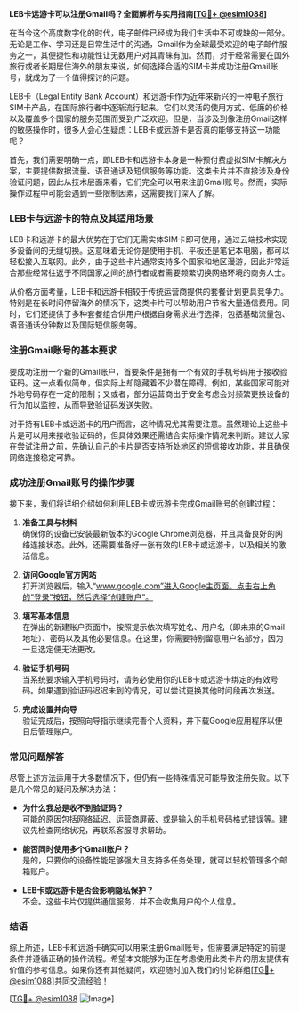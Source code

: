 **LEB卡远游卡可以注册Gmail吗？全面解析与实用指南[[TG💪+ @esim1088](https://t.me/s/esim1088)]**

在当今这个高度数字化的时代，电子邮件已经成为我们生活中不可或缺的一部分。无论是工作、学习还是日常生活中的沟通，Gmail作为全球最受欢迎的电子邮件服务之一，其便捷性和功能性让无数用户对其青睐有加。然而，对于经常需要在国外旅行或者长期居住海外的朋友来说，如何选择合适的SIM卡并成功注册Gmail账号，就成为了一个值得探讨的问题。

LEB卡（Legal Entity Bank Account）和远游卡作为近年来新兴的一种电子旅行SIM卡产品，在国际旅行者中逐渐流行起来。它们以灵活的使用方式、低廉的价格以及覆盖多个国家的服务范围而受到广泛欢迎。但是，当涉及到像注册Gmail这样的敏感操作时，很多人会心生疑虑：LEB卡或远游卡是否真的能够支持这一功能呢？

首先，我们需要明确一点，即LEB卡和远游卡本身是一种预付费虚拟SIM卡解决方案，主要提供数据流量、语音通话及短信服务等功能。这类卡片并不直接涉及身份验证问题，因此从技术层面来看，它们完全可以用来注册Gmail账号。然而，实际操作过程中可能会遇到一些限制因素，这需要我们深入了解。

### **LEB卡与远游卡的特点及其适用场景**

LEB卡和远游卡的最大优势在于它们无需实体SIM卡即可使用，通过云端技术实现多设备间的无缝切换。这意味着无论你是使用手机、平板还是笔记本电脑，都可以轻松接入互联网。此外，由于这些卡片通常支持多个国家和地区漫游，因此非常适合那些经常往返于不同国家之间的旅行者或者需要频繁切换网络环境的商务人士。

从价格方面考量，LEB卡和远游卡相较于传统运营商提供的套餐计划更具竞争力。特别是在长时间停留海外的情况下，这类卡片可以帮助用户节省大量通信费用。同时，它们还提供了多种套餐组合供用户根据自身需求进行选择，包括基础流量包、语音通话分钟数以及国际短信服务等。

### **注册Gmail账号的基本要求**

要成功注册一个新的Gmail账户，首要条件是拥有一个有效的手机号码用于接收验证码。这一点看似简单，但实际上却隐藏着不少潜在障碍。例如，某些国家可能对外地号码存在一定的限制；又或者，部分运营商出于安全考虑会对频繁更换设备的行为加以监控，从而导致验证码发送失败。

对于持有LEB卡或远游卡的用户而言，这种情况尤其需要注意。虽然理论上这些卡片是可以用来接收验证码的，但具体效果还需结合实际操作情况来判断。建议大家在尝试注册之前，先确认自己的卡片是否支持所处地区的短信接收功能，并且确保网络连接稳定可靠。

### **成功注册Gmail账号的操作步骤**

接下来，我们将详细介绍如何利用LEB卡或远游卡完成Gmail账号的创建过程：

1. **准备工具与材料**  
   确保你的设备已安装最新版本的Google Chrome浏览器，并且具备良好的网络连接状态。此外，还需要准备好一张有效的LEB卡或远游卡，以及相关的激活信息。

2. **访问Google官方网站**  
   打开浏览器后，输入“www.google.com”进入Google主页面。点击右上角的“登录”按钮，然后选择“创建账户”。

3. **填写基本信息**  
   在弹出的新建账户页面中，按照提示依次填写姓名、用户名（即未来的Gmail地址）、密码以及其他必要信息。在这里，你需要特别留意用户名部分，因为一旦选定便无法更改。

4. **验证手机号码**  
   当系统要求输入手机号码时，请务必使用你的LEB卡或远游卡绑定的有效号码。如果遇到验证码迟迟未到的情况，可以尝试更换其他时间段再次发送。

5. **完成设置并向导**  
   验证完成后，按照向导指示继续完善个人资料，并下载Google应用程序以便日后管理账户。

### **常见问题解答**

尽管上述方法适用于大多数情况下，但仍有一些特殊情况可能导致注册失败。以下是几个常见的疑问及解决办法：

- **为什么我总是收不到验证码？**  
  可能的原因包括网络延迟、运营商屏蔽、或是输入的手机号码格式错误等。建议先检查网络状况，再联系客服寻求帮助。

- **能否同时使用多个Gmail账户？**  
  是的，只要你的设备性能足够强大且支持多任务处理，就可以轻松管理多个邮箱账户。

- **LEB卡或远游卡是否会影响隐私保护？**  
  不会。这些卡片仅提供通信服务，并不会收集用户的个人信息。

### **结语**

综上所述，LEB卡和远游卡确实可以用来注册Gmail账号，但需要满足特定的前提条件并遵循正确的操作流程。希望本文能够为正在考虑使用此类卡片的朋友提供有价值的参考信息。如果你还有其他疑问，欢迎随时加入我们的讨论群组[[TG💪+ @esim1088](https://t.me/s/esim1088)]共同交流经验！

[[TG💪+ @esim1088](https://t.me/s/esim1088) ![Image](https://i.postimg.cc/4NQfJmqS/Snipaste-2025-05-13-00-14-12.png)]